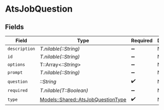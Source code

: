 # AtsJobQuestion


## Fields

| Field                                                                           | Type                                                                            | Required                                                                        | Description                                                                     |
| ------------------------------------------------------------------------------- | ------------------------------------------------------------------------------- | ------------------------------------------------------------------------------- | ------------------------------------------------------------------------------- |
| `description`                                                                   | *T.nilable(::String)*                                                           | :heavy_minus_sign:                                                              | N/A                                                                             |
| `id`                                                                            | *T.nilable(::String)*                                                           | :heavy_minus_sign:                                                              | N/A                                                                             |
| `options`                                                                       | T::Array<*::String*>                                                            | :heavy_minus_sign:                                                              | N/A                                                                             |
| `prompt`                                                                        | *T.nilable(::String)*                                                           | :heavy_minus_sign:                                                              | N/A                                                                             |
| `question`                                                                      | *::String*                                                                      | :heavy_check_mark:                                                              | N/A                                                                             |
| `required`                                                                      | *T.nilable(T::Boolean)*                                                         | :heavy_minus_sign:                                                              | N/A                                                                             |
| `type`                                                                          | [Models::Shared::AtsJobQuestionType](../../models/shared/atsjobquestiontype.md) | :heavy_check_mark:                                                              | N/A                                                                             |